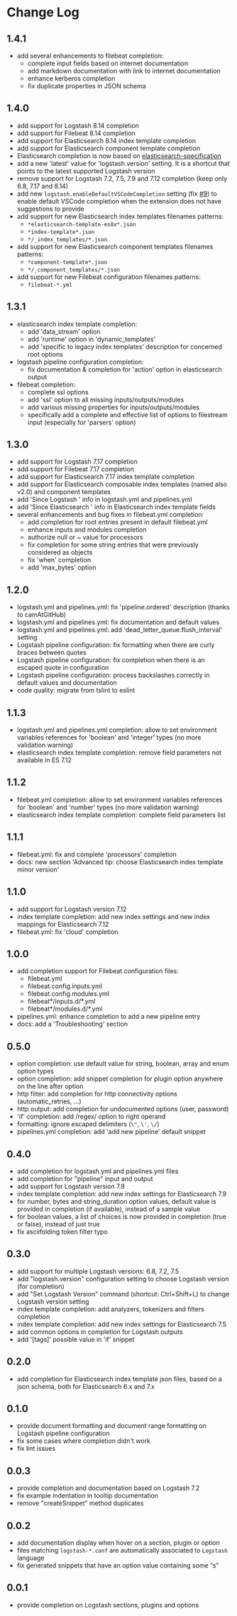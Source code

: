 # Change Log


## 1.4.1

- add several enhancements to filebeat completion:
  - complete input fields based on internet documentation
  - add markdown documentation with link to internet documentation
  - enhance kerberos completion
  - fix duplicate properties in JSON schema


## 1.4.0

- add support for Logstash 8.14 completion
- add support for Filebeat 8.14 completion
- add support for Elasticsearch 8.14 index template completion
- add support for Elasticsearch component template completion
- Elasticsearch completion is now based on [elasticsearch-specification](https://github.com/elastic/elasticsearch-specification/)
- add a new 'latest' value for 'logstash.version' setting. It is a shortcut that points to the latest supported Logstash version
- remove support for Logstash 7.2, 7.5, 7.9 and 7.12 completion (keep only 6.8, 7.17 and 8.14)
- add new `logstash.enableDefaultVSCodeCompletion` setting (fix [#9](https://github.com/fbaligand/vscode-logstash-editor/issues/9)) to enable default VSCode completion when the extension does not have suggestions to provide
- add support for new Elasticsearch index templates filenames patterns:
  - `*elasticsearch-template-es8x*.json`
  - `*index-template*.json`
  - `*/_index_templates/*.json`
- add support for new Elasticsearch component templates filenames patterns:
  - `*component-template*.json`
  - `*/_component_templates/*.json`
- add support for new Filebeat configuration filenames patterns:
  - `filebeat-*.yml`


## 1.3.1

- elasticsearch index template completion:
  - add 'data_stream' option
  - add 'runtime' option in 'dynamic_templates'
  - add 'specific to legacy index templates' description for concerned root options
- logstash pipeline configuration completion:
  - fix documentation & completion for 'action' option in elasticsearch output
- filebeat completion:
  - complete ssl options
  - add 'ssl' option to all missing inputs/outputs/modules
  - add various missing properties for inputs/outputs/modules
  - specifically add a complete and effective list of options to filestream input (especially for 'parsers' option)


## 1.3.0

- add support for Logstash 7.17 completion
- add support for Filebeat 7.17 completion
- add support for Elasticsearch 7.17 index template completion
- add support for Elasticsearch composable index templates (named also v2.0) and component templates
- add 'Since Logstash <VERSION>' info in logstash.yml and pipelines.yml
- add 'Since Elasticsearch <VERSION>' info in Elasticsearch index template fields
- several enhancements and bug fixes in filebeat.yml completion:
  - add completion for root entries present in default filebeat.yml
  - enhance inputs and modules completion
  - authorize null or ~ value for processors
  - fix completion for some string entries that were previously considered as objects
  - fix 'when' completion
  - add 'max_bytes' option


## 1.2.0

- logstash.yml and pipelines.yml: fix 'pipeline.ordered' description (thanks to camAtGitHub)
- logstash.yml and pipelines.yml: fix documentation and default values
- logstash.yml and pipelines.yml: add 'dead_letter_queue.flush_interval' setting
- Logstash pipeline configuration: fix formatting when there are curly braces between quotes
- Logstash pipeline configuration: fix completion when there is an escaped quote in configuration
- Logstash pipeline configuration: process backslashes correctly in default values and documentation
- code quality: migrate from tslint to eslint


## 1.1.3

- logstash.yml and pipelines.yml completion: allow to set environment variables references for 'boolean' and 'integer' types (no more validation warning)
- elasticsearch index template completion: remove field parameters not available in ES 7.12


## 1.1.2

- filebeat.yml completion: allow to set environment variables references for 'boolean' and 'number' types (no more validation warning)
- elasticsearch index template completion: complete field parameters list


## 1.1.1

- filebeat.yml: fix and complete 'processors' completion
- docs: new section 'Advanced tip: choose Elasticsearch index template minor version'


## 1.1.0

- add support for Logstash version 7.12
- index template completion: add new index settings and new index mappings for Elasticsearch 7.12
- filebeat.yml: fix 'cloud' completion


## 1.0.0

- add completion support for Filebeat configuration files:
  - filebeat.yml
  - filebeat.config.inputs.yml
  - filebeat.config.modules.yml
  - filebeat*/inputs.d/*.yml
  - filebeat*/modules.d/*.yml
- pipelines.yml: enhance completion to add a new pipeline entry
- docs: add a 'Troubleshooting' section


## 0.5.0

- option completion: use default value for string, boolean, array and enum option types
- option completion: add snippet completion for plugin option anywhere on the line after option
- http filter: add completion for http connectivity options (automatic_retries, ...)
- http output: add completion for undocumented options (user, password)
- 'if' completion: add /regex/ option to right operand
- formatting: ignore escaped delimiters (`\"`, `\'`, `\/`)
- pipelines.yml completion: add 'add new pipeline' default snippet


## 0.4.0

- add completion for logstash.yml and pipelines.yml files
- add completion for "pipeline" input and output
- add support for Logstash version 7.9
- index template completion: add new index settings for Elasticsearch 7.9
- for number, bytes and string_duration option values, default value is provided in completion (if available), instead of a sample value
- for boolean values, a list of choices is now provided in completion (true or false), instead of just true
- fix asciifolding token filter typo


## 0.3.0

- add support for multiple Logstash versions: 6.8, 7.2, 7.5
- add "logstash.version" configuration setting to choose Logstash version (for completion)
- add "Set Logstash Version" command (shortcut: Ctrl+Shift+L) to change Logstash version setting
- index template completion: add analyzers, tokenizers and filters completion
- index template completion: add new index settings for Elasticsearch 7.5
- add common options in completion for Logstash outputs
- add '[tags]' possible value in 'if' snippet


## 0.2.0

- add completion for Elasticsearch index template json files, based on a json schema, both for Elasticsearch 6.x and 7.x


## 0.1.0

- provide document formatting and document range formatting on Logstash pipeline configuration
- fix some cases where completion didn't work
- fix lint issues


## 0.0.3

- provide completion and documentation based on Logstash 7.2
- fix example indentation in tooltip documentation
- remove "createSnippet" method duplicates


## 0.0.2

- add documentation display when hover on a section, plugin or option
- files matching `logstash-*.conf` are automatically associated to `Logstash` language
- fix generated snippets that have an option value containing some “s”


## 0.0.1

- provide completion on Logstash sections, plugins and options
